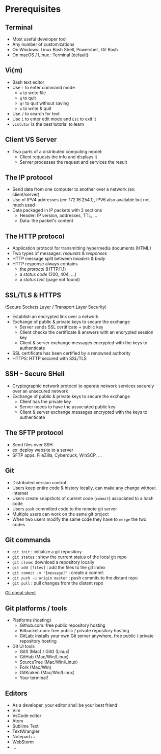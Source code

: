 
# Prerequisites

## Terminal

* Most useful developer tool
* Any number of customizations
* On Windows: Linux Bash Shell, Powershell, Git Bash
* On macOS / Linux : Terminal (default)

## Vi(m)

* Bash text editor
* Use `:` to enter command mode
  * `w` to write file
  * `q` to quit
  * `q!` to quit without saving
  * `x` to write & quit
* Use `/` to search for text
* Use `i` to enter edit mode and `Esc` to exit it
* `vimtutor` is the best tutorial to learn

## Client VS Server

* Two parts of a distributed computing model:
  * Client requests the info and displays it
  * Server processes the request and services the result

## The IP protocol

* Send data from one computer to another over a network (ex: client/server)
* Use of IPV4 addresses (ex: 172.16.254.1), IPV6 also available but not much used
* Data packaged in IP packets with 2 sections
  * Header: IP version, addresses, TTL, ...
  * Data: the packet's content

## The HTTP protocol

* Application protocol for transmitting hypermedia documents (HTML)
* Two types of messages: *requests* & *responses*
* HTTP message split between *headers* & *body*
* HTTP response always contains
  * the *protocol* (HTTP/1.1)
  * a *status code* (200, 404, ...)
  * a *status text* (page not found)

## SSL/TLS & HTTPS

(Secure Sockets Layer / Transport Layer Security)
* Establish an encrypted link over a network
* Exchange of public & private keys to secure the exchange
  * Server sends SSL certificate + public key
  * Client checks the certificate & answers with an encrypted session key
  * Client & server exchange messages encrypted with the keys to authenticate
* SSL certificate has been certified by a renowned authority
* HTTPS: HTTP secured with SSL/TLS

## SSH - Secure SHell

* Cryptographic network protocol to operate network services securely over an unsecured network
* Exchange of public & private keys to secure the exchange
  * Client has the private key
  * Server needs to have the associated public key
  * Client & server exchange messages encrypted with the keys to authenticate

## The SFTP protocol

* Send files over SSH
* ex: deploy website to a server
* SFTP apps: FileZilla, Cyberduck, WinSCP, ...

## Git

* Distributed version control
* Users keep entire code & history locally, can make any change without internet
* Users create snapshots of current code (`commit`) associated to a hash code
* Users `push` committed code to the remote git server
* Multiple users can work on the same git project
* When two users modify the same code they have to `merge` the two codes

## Git commands

* `git init` : initialize a git repository
* `git status` : show the current status of the local git repo
* `git clone`: download a repository locally
* `git add [files]` : add the files to the git index
* `git commit -m "[message]"` : create a commit
* `git push -u origin master` : push commits to the distant repo
* `git pull` : pull changes from the distant repo

[Git cheat sheet](https://git-tower.com/blog/git-cheat-sheet/)

## Git platforms / tools

* Platforms (hosting)
  * Github.com: free public repository hosting
  * Bitbucket.com: free public / private repository hosting
  * GitLab: installs your own Git server anywhere, free public / private repository hosting
* Git UI tools
  * GitX (Mac) / GitG (Linux)
  * GitHub (Mac/Win/Linux)
  * SourceTree (Mac/Win/Linux)
  * Fork (Mac/Win)
  * GitKraken (Mac/Win/Linux)
  * Your terminal!

## Editors

* As a developer, your editor shall be your best friend
* Vim
* VsCode editor
* Atom
* Sublime Text
* TextWrangler 
* Notepad++
* WebStorm
* ...
